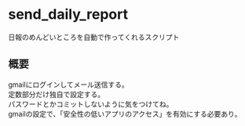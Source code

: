 # send_daily_report

日報のめんどいところを自動で作ってくれるスクリプト

## 概要
gmailにログインしてメール送信する。  
定数部分だけ独自で設定する。  
パスワードとかコミットしないように気をつけてね。  
gmailの設定で、「安全性の低いアプリのアクセス」を有効にする必要あり。  
